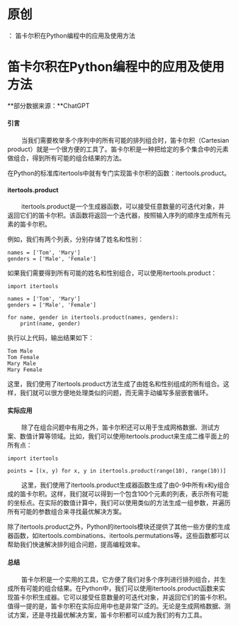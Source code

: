 # 原创
：  笛卡尔积在Python编程中的应用及使用方法

# 笛卡尔积在Python编程中的应用及使用方法

**部分数据来源：**ChatGPT

#### 引言

        当我们需要枚举多个序列中的所有可能的排列组合时，笛卡尔积（Cartesian product）就是一个很方便的工具了。笛卡尔积是一种把给定的多个集合中的元素做组合，得到所有可能的组合结果的方法。

在Python的标准库itertools中就有专门实现笛卡尔积的函数：itertools.product。

#### itertools.product

        itertools.product是一个生成器函数，可以接受任意数量的可迭代对象，并返回它们的笛卡尔积。该函数将返回一个迭代器，按照输入序列的顺序生成所有元素的笛卡尔积。

例如，我们有两个列表，分别存储了姓名和性别：

```
names = ['Tom', 'Mary']
genders = ['Male', 'Female']
```

如果我们需要得到所有可能的姓名和性别组合，可以使用itertools.product：

```
import itertools

names = ['Tom', 'Mary']
genders = ['Male', 'Female']

for name, gender in itertools.product(names, genders):
    print(name, gender)
```

执行以上代码，输出结果如下：

```
Tom Male
Tom Female
Mary Male
Mary Female
```

这里，我们使用了itertools.product方法生成了由姓名和性别组成的所有组合。这样，我们就可以很方便地处理类似的问题，而无需手动编写多层嵌套循环。

#### 实际应用

        除了在组合问题中有用之外，笛卡尔积还可以用于生成网格数据、测试方案、数值计算等领域。比如，我们可以使用itertools.product来生成二维平面上的所有点：

```
import itertools

points = [(x, y) for x, y in itertools.product(range(10), range(10))]
```

        这里，我们使用了itertools.product生成器函数生成了由0-9中所有x和y组合成的笛卡尔积。这样，我们就可以得到一个包含100个元素的列表，表示所有可能的坐标点。在实际的数值计算中，我们可以使用类似的方法生成一组参数，并遍历所有可能的参数组合来寻找最优解决方案。

除了itertools.product之外，Python的itertools模块还提供了其他一些方便的生成器函数，如itertools.combinations、itertools.permutations等。这些函数都可以帮助我们快速解决排列组合问题，提高编程效率。

#### 总结

        笛卡尔积是一个实用的工具，它方便了我们对多个序列进行排列组合，并生成所有可能的组合结果。在Python中，我们可以使用itertools.product函数来实现笛卡尔积生成器。它可以接受任意数量的可迭代对象，并返回它们的笛卡尔积。值得一提的是，笛卡尔积在实际应用中也是非常广泛的。无论是生成网格数据、测试方案，还是寻找最优解决方案，笛卡尔积都可以成为我们的有力工具。
